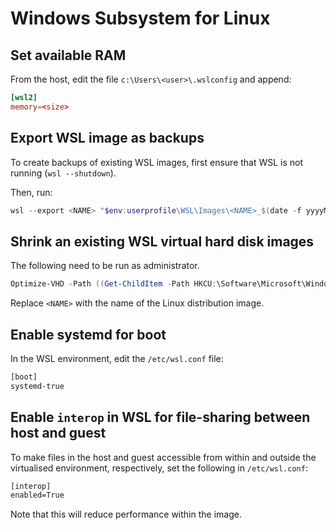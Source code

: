 # Windows Subsystem for Linux

## Set available RAM

From the host, edit the file `c:\Users\<user>\.wslconfig` and append:

```conf
[wsl2]
memory=<size>
```

## Export WSL image as backups

To create backups of existing WSL images, first ensure that WSL is not running
(`wsl --shutdown`).

Then, run:

```ps1
wsl --export <NAME> "$env:userprofile\WSL\Images\<NAME>_$(date -f yyyyMMdd_HHmmss).tar"
```

## Shrink an existing WSL virtual hard disk images

The following need to be run as administrator.

```ps1
Optimize-VHD -Path ((Get-ChildItem -Path HKCU:\Software\Microsoft\Windows\CurrentVersion\Lxss | Where-Object {$_.GetValue("DistributionName") -eq "<NAME>' }).GetValue("BasePath") + "\ext4.vhdx") -Mode Full
```

Replace `<NAME>` with the name of the Linux distribution image.

## Enable systemd for boot

In the WSL environment, edit the `/etc/wsl.conf` file:

```txt
[boot]
systemd-true
```

## Enable `interop` in WSL for file-sharing between host and guest

To make files in the host and guest accessible from within and outside the
virtualised environment, respectively, set the following in `/etc/wsl.conf`:

```txt
[interop]
enabled=True
```

Note that this will reduce performance within the image.
